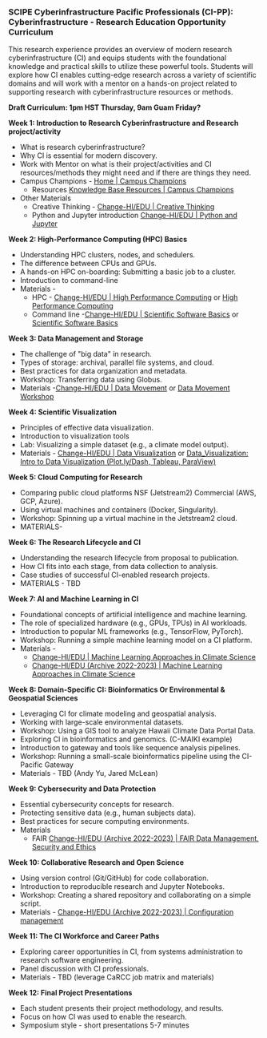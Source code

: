 
### **SCIPE Cyberinfrastructure Pacific Professionals (CI-PP): Cyberinfrastructure \- Research Education Opportunity Curriculum**

This research experience provides an overview of modern research cyberinfrastructure (CI) and equips students with the foundational knowledge and practical skills to utilize these powerful tools. Students will explore how CI enables cutting-edge research across a variety of scientific domains and will work with a mentor on a hands-on project related to supporting research with cyberinfrastructure resources or methods.

**Draft Curriculum:  1pm HST Thursday, 9am Guam Friday?** 

**Week 1: Introduction to Research Cyberinfrastructure and Research project/activity**

* What is research cyberinfrastructure?  
* Why CI is essential for modern discovery.  
* Work with Mentor on what is their project/activities and CI resources/methods they might need and if there are things they need.  
* Campus Champions  \- [Home | Campus Champions](https://campuschampions.cyberinfrastructure.org/)  
  * Resources [Knowledge Base Resources | Campus Champions](https://campuschampions.cyberinfrastructure.org/knowledge-base/resources)  
* Other Materials  
  * Creative Thinking \- [Change-HI/EDU | Creative Thinking](https://change-hi.github.io/modules/creative-thinking/)  
  * Python and Jupyter introduction [Change-HI/EDU | Python and Jupyter](https://change-hi.github.io/modules/python-jupyter/)

**Week 2: High-Performance Computing (HPC) Basics**

* Understanding HPC clusters, nodes, and schedulers.  
* The difference between CPUs and GPUs.  
* A hands-on HPC on-boarding: Submitting a basic job to a cluster.  
* Introduction to command-line  
* Materials \-   
  * HPC \- [Change-HI/EDU | High Performance Computing](https://change-hi.github.io/modules/hpc/) or [High Performance Computing](https://ci-tracs.github.io/High_Performance_Computing/)  
  * Command line \-[Change-HI/EDU | Scientific Software Basics](https://change-hi.github.io/modules/scientific-software-basics/) or  [Scientific Software Basics](https://ci-tracs.github.io/Scientific_Software_Basics/)

**Week 3: Data Management and Storage**

* The challenge of "big data" in research.  
* Types of storage: archival, parallel file systems, and cloud.  
* Best practices for data organization and metadata.  
* Workshop: Transferring data using Globus.  
* Materials \-[Change-HI/EDU | Data Movement](https://change-hi.github.io/modules/data-movement/) or [Data Movement Workshop](https://ci-tracs.github.io/Data-Movement-dissemination-and-archiving/)

**Week 4: Scientific Visualization**

* Principles of effective data visualization.  
* Introduction to visualization tools   
* Lab: Visualizing a simple dataset (e.g., a climate model output).  
* Materials \- [Change-HI/EDU | Data Visualization](https://change-hi.github.io/modules/data-visualization/) or [Data\_Visualization: Intro to Data Visualization (Plot.ly/Dash, Tableau, ParaView)](https://github.com/CI-TRACS/Data_Visualization)

**Week 5: Cloud Computing for Research**

* Comparing public cloud platforms NSF (Jetstream2) Commercial (AWS, GCP, Azure).  
* Using virtual machines and containers (Docker, Singularity).  
* Workshop: Spinning up a virtual machine in the Jetstream2 cloud.  
* MATERIALS- 

**Week 6: The Research Lifecycle and CI**

* Understanding the research lifecycle from proposal to publication.  
* How CI fits into each stage, from data collection to analysis.  
* Case studies of successful CI-enabled research projects.  
* MATERIALS \- TBD

**Week 7: AI and Machine Learning in CI**

* Foundational concepts of artificial intelligence and machine learning.  
* The role of specialized hardware (e.g., GPUs, TPUs) in AI workloads.  
* Introduction to popular ML frameworks (e.g., TensorFlow, PyTorch).  
* Workshop: Running a simple machine learning model on a CI platform.  
* Materials \-   
  * [Change-HI/EDU | Machine Learning Approaches in Climate Science](https://change-hi.github.io/modules/machine-learning-climate-science/)  
  * [Change-HI/EDU (Archive 2022-2023) | Machine Learning Approaches in Climate Science](https://change-hi.github.io/archive-2022-2023/modules/machine-learning-climate-science/)

**Week 8: Domain-Specific CI: Bioinformatics Or Environmental & Geospatial Sciences**

* Leveraging CI for climate modeling and geospatial analysis.  
* Working with large-scale environmental datasets.  
* Workshop: Using a GIS tool to analyze Hawaii Climate Data Portal Data.  
* Exploring CI in bioinformatics and genomics. (C-MAIKI example)  
* Introduction to gateway and  tools like sequence analysis pipelines.  
* Workshop: Running a small-scale bioinformatics pipeline using the CI-Pacific Gateway  
* Materials \- TBD (Andy Yu, Jared McLean)

**Week 9: Cybersecurity and Data Protection**

* Essential cybersecurity concepts for research.  
* Protecting sensitive data (e.g., human subjects data).  
* Best practices for secure computing environments.  
* Materials  
  * FAIR [Change-HI/EDU (Archive 2022-2023) | FAIR Data Management, Security and Ethics](https://change-hi.github.io/archive-2022-2023/modules/fair/)

**Week 10: Collaborative Research and Open Science**

* Using version control (Git/GitHub) for code collaboration.  
* Introduction to reproducible research and Jupyter Notebooks.  
* Workshop: Creating a shared repository and collaborating on a simple script.  
* Materials \- [Change-HI/EDU (Archive 2022-2023) | Configuration management](https://change-hi.github.io/archive-2022-2023/modules/configuration-management/)

**Week 11: The CI Workforce and Career Paths**

* Exploring career opportunities in CI, from systems administration to research software engineering.  
* Panel discussion with CI professionals.  
* Materials \- TBD (leverage CaRCC job matrix and materials)

**Week 12: Final Project Presentations**

* Each student presents their project methodology, and results.  
* Focus on how CI was used to enable the research.  
* Symposium style \- short presentations 5-7 minutes

